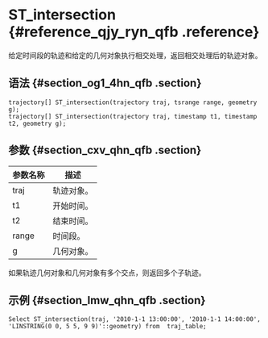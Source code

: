 # ST\_intersection {#reference_qjy_ryn_qfb .reference}

给定时间段的轨迹和给定的几何对象执行相交处理，返回相交处理后的轨迹对象。

## 语法 {#section_og1_4hn_qfb .section}

```
trajectory[] ST_intersection(trajectory traj, tsrange range, geometry g);
trajectory[] ST_intersection(trajectory traj, timestamp t1, timestamp t2, geometry g);
```

## 参数 {#section_cxv_qhn_qfb .section}

|参数名称|描述|
|----|--|
|traj|轨迹对象。|
|t1|开始时间。|
|t2|结束时间。|
|range|时间段。|
|g|几何对象。|

如果轨迹几何对象和几何对象有多个交点，则返回多个子轨迹。

## 示例 {#section_lmw_qhn_qfb .section}

```
Select ST_intersection(traj, '2010-1-1 13:00:00', '2010-1-1 14:00:00', 'LINSTRING(0 0, 5 5, 9 9)'::geometry) from  traj_table;
```

